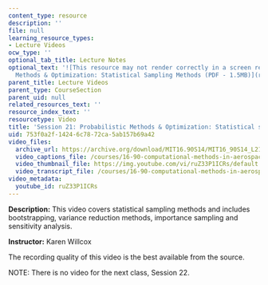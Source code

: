 ```yaml
---
content_type: resource
description: ''
file: null
learning_resource_types:
- Lecture Videos
ocw_type: ''
optional_tab_title: Lecture Notes
optional_text: '![This resource may not render correctly in a screen reader.](/images/inacessible.gif)[Probabilistic
  Methods & Optimization: Statistical Sampling Methods (PDF - 1.5MB)](resources/mit16_90s14_lecture21)'
parent_title: Lecture Videos
parent_type: CourseSection
parent_uid: null
related_resources_text: ''
resource_index_text: ''
resourcetype: Video
title: 'Session 21: Probabilistic Methods & Optimization: Statistical sampling methods'
uid: 753f0a2f-1424-6c78-72ca-5ab157b69a42
video_files:
  archive_url: https://archive.org/download/MIT16.90S14/MIT16_90S14_L21_300k.mp4
  video_captions_file: /courses/16-90-computational-methods-in-aerospace-engineering-spring-2014/1c55c23badd75528a0602ce926521556_ruZ33P1ICRs.vtt
  video_thumbnail_file: https://img.youtube.com/vi/ruZ33P1ICRs/default.jpg
  video_transcript_file: /courses/16-90-computational-methods-in-aerospace-engineering-spring-2014/caeeeeac9e57f63c50304d4cfccdd3dd_ruZ33P1ICRs.pdf
video_metadata:
  youtube_id: ruZ33P1ICRs
---
```


**Description:** This video covers statistical sampling methods and includes bootstrapping, variance reduction methods, importance sampling and sensitivity analysis.

**Instructor:** Karen Willcox

The recording quality of this video is the best available from the source.

NOTE: There is no video for the next class, Session 22.